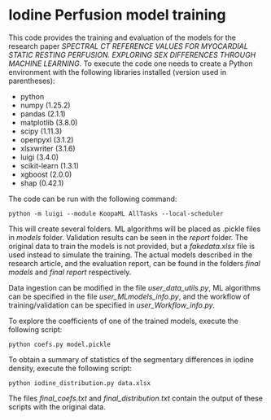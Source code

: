 # Iodine Perfusion model training

This code provides the training and evaluation of the models for the research paper *SPECTRAL CT REFERENCE VALUES FOR MYOCARDIAL STATIC RESTING PERFUSION. EXPLORING SEX DIFFERENCES THROUGH MACHINE LEARNING*. To execute the code one needs to create a Python environment with the following libraries installed (version used in parentheses):
- python
- numpy (1.25.2)
- pandas (2.1.1)
- matplotlib (3.8.0)
- scipy (1.11.3)
- openpyxl (3.1.2)
- xlsxwriter (3.1.6)
- luigi (3.4.0)
- scikit-learn (1.3.1)
- xgboost (2.0.0)
- shap (0.42.1)

The code can be run with the following command:

	python -m luigi --module KoopaML AllTasks --local-scheduler
	
This will create several folders. ML algorithms will be placed as .pickle files in *models* folder. Validation results can be seen in the *report* folder. The original data to train the models is not provided, but a *fakedata.xlsx* file is used instead to simulate the training. The actual models described in the research article, and the evaluation report, can be found in the folders *final models* and *final report* respectively.

Data ingestion can be modified in the file *user_data_utils.py*, ML algorithms can be specified in the file *user_MLmodels_info.py*, and the workflow of training/validation can be specified in *user_Workflow_info.py*.

To explore the coefficients of one of the trained models, execute the following script:

	python coefs.py model.pickle

To obtain a summary of statistics of the segmentary differences in iodine density, execute the following script:

	python iodine_distribution.py data.xlsx

The files *final_coefs.txt* and *final_distribution.txt* contain the output of these scripts with the original data.
